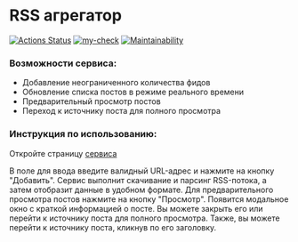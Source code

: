 # RSS агрегатор

[![Actions Status](https://github.com/imavladmay/frontend-project-11/workflows/hexlet-check/badge.svg)](https://github.com/imavladmay/frontend-project-11/actions) [![my-check](https://github.com/imavladmay/rss-reader/actions/workflows/my-check.yml/badge.svg)](https://github.com/imavladmay/rss-reader/actions/workflows/my-check.yml) [![Maintainability](https://api.codeclimate.com/v1/badges/f71bf188f5c7adf65760/maintainability)](https://codeclimate.com/github/imavladmay/rss-reader/maintainability)

### Возможности сервиса:

- Добавление неограниченного количества фидов
- Обновление списка постов в режиме реального времени
- Предварительный просмотр постов
- Переход к источнику поста для полного просмотра

### Инструкция по использованию:

Откройте страницу [сервиса](https://rss-reader-beryl.vercel.app/)

В поле для ввода введите валидный URL-адрес и нажмите на кнопку "Добавить". Сервис выполнит скачивание и парсинг RSS-потока, а затем отобразит данные в удобном формате. Для предварительного просмотра постов нажмите на кнопку "Просмотр". Появится модальное окно с краткой информацией о посте. Вы можете закрыть его или перейти к источнику поста для полного просмотра. Также, вы можете перейти к источнику поста, кликнув по его заголовку.
